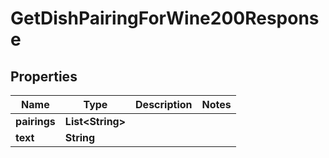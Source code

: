 

# GetDishPairingForWine200Response



## Properties

| Name | Type | Description | Notes |
|------------ | ------------- | ------------- | -------------|
|**pairings** | **List&lt;String&gt;** |  |  |
|**text** | **String** |  |  |



